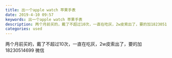 ```yaml
---
title: 出一个apple watch 苹果手表
date: 2019-4-10 09:57
keywords: 出一个apple watch 苹果手表
description: 两个月前买的，戴了不超过10次，一直在吃灰，2w皮索出了，要的加18230514699微信
categories: used
---
```

<td class="t_f" id="postmessage_3446767">

两个月前买的，戴了不超过10次，一直在吃灰，2w皮索出了，要的加 18230514699 微信<br/>
</td>
